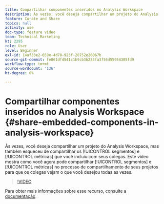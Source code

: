 ```yaml
---
title: Compartilhar componentes inseridos no Analysis Workspace
description: Às vezes, você deseja compartilhar um projeto do Analysis Workspace, mas também esqueceu de compartilhar os segmentos e as métricas incluídas com seus colegas. Este vídeo mostra como você pode compartilhar segmentos e métricas no processo de compartilhamento de seus projetos para que os colegas vejam o que você desejou todas as vezes.
feature: Curate and Share
topics: null
activity: use
doc-type: feature video
team: Technical Marketing
kt: 2295
role: User
level: Beginner
exl-id: 14af33e2-659e-4d78-923f-20752e26067b
source-git-commit: fe861dfd541c1b9cb3b233fa3f56d55054305fd9
workflow-type: tm+mt
source-wordcount: '136'
ht-degree: 0%

---
```


# Compartilhar componentes inseridos no Analysis Workspace {#share-embedded-components-in-analysis-workspace}

Às vezes, você deseja compartilhar um projeto do Analysis Workspace, mas também esqueceu de compartilhar os [!UICONTROL segmentos] e [!UICONTROL métricas] que você incluiu com seus colegas. Este vídeo mostra como você agora pode compartilhar [!UICONTROL segmentos] e [!UICONTROL métricas] no processo de compartilhamento de seus projetos para que os colegas vejam o que você desejou todas as vezes.

>[!VIDEO](https://video.tv.adobe.com/v/24713/?quality=12)

Para obter mais informações sobre esse recurso, consulte a [documentação](https://experienceleague.adobe.com/docs/analytics/analyze/analysis-workspace/curate-share/curate.html?lang=en).
